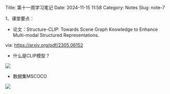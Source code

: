 Title: 第十一周学习笔记
Date: 2024-11-15 11:58
Category: Notes
Slug: note-7

1、课堂要点：

- 论文：Structure-CLIP: Towards Scene Graph Knowledge to Enhance Multi-modal Structured Representations.

via: https://arxiv.org/pdf/2305.06152

- 什么是CLIP模型？

![](https://cdn.sa.net/2024/11/15/DYcxl9WOLGXI2ey.webp)

- 数据集MSCOCO

![](https://cdn.sa.net/2024/11/15/RQDw9fbTFrSN41t.webp)